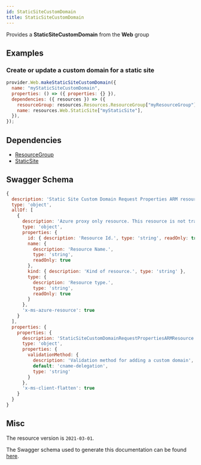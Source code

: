 ```yaml
---
id: StaticSiteCustomDomain
title: StaticSiteCustomDomain
---
```

Provides a **StaticSiteCustomDomain** from the **Web** group
## Examples
### Create or update a custom domain for a static site
```js
provider.Web.makeStaticSiteCustomDomain({
  name: "myStaticSiteCustomDomain",
  properties: () => ({ properties: {} }),
  dependencies: ({ resources }) => ({
    resourceGroup: resources.Resources.ResourceGroup["myResourceGroup"],
    name: resources.Web.StaticSite["myStaticSite"],
  }),
});

```
## Dependencies
- [ResourceGroup](../Resources/ResourceGroup.md)
- [StaticSite](../Web/StaticSite.md)
## Swagger Schema
```js
{
  description: 'Static Site Custom Domain Request Properties ARM resource.',
  type: 'object',
  allOf: [
    {
      description: 'Azure proxy only resource. This resource is not tracked by Azure Resource Manager.',
      type: 'object',
      properties: {
        id: { description: 'Resource Id.', type: 'string', readOnly: true },
        name: {
          description: 'Resource Name.',
          type: 'string',
          readOnly: true
        },
        kind: { description: 'Kind of resource.', type: 'string' },
        type: {
          description: 'Resource type.',
          type: 'string',
          readOnly: true
        }
      },
      'x-ms-azure-resource': true
    }
  ],
  properties: {
    properties: {
      description: 'StaticSiteCustomDomainRequestPropertiesARMResource resource specific properties',
      type: 'object',
      properties: {
        validationMethod: {
          description: 'Validation method for adding a custom domain',
          default: 'cname-delegation',
          type: 'string'
        }
      },
      'x-ms-client-flatten': true
    }
  }
}
```
## Misc
The resource version is `2021-03-01`.

The Swagger schema used to generate this documentation can be found [here](https://github.com/Azure/azure-rest-api-specs/tree/main/specification/web/resource-manager/Microsoft.Web/stable/2021-03-01/StaticSites.json).
